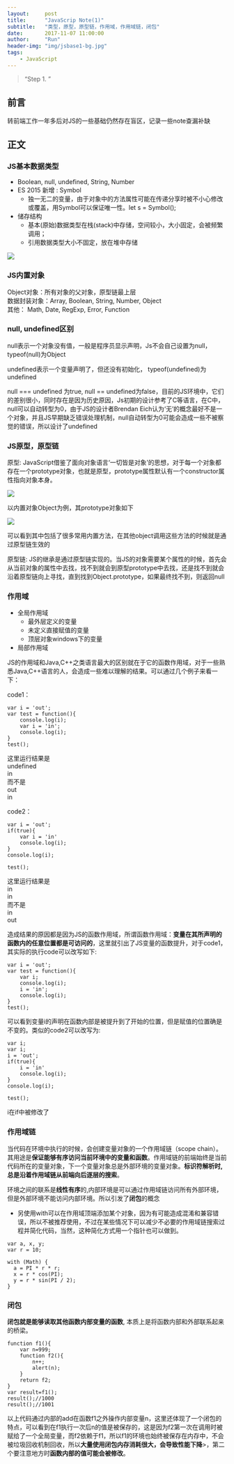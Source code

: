 ```yaml
---
layout:     post
title:      "JavaScrip Note(1)"
subtitle:   "类型，原型，原型链，作用域，作用域链，闭包"
date:       2017-11-07 11:00:00
author:     "Run"
header-img: "img/jsbase1-bg.jpg"
tags:
    - JavaScript
---
```


> “Step 1. ”

## 前言

转前端工作一年多后对JS的一些基础仍然存在盲区，记录一些note查漏补缺

## 正文

### JS基本数据类型

* Boolean, null, undefined, String, Number
* ES 2015 新增 : Symbol
	- 独一无二的变量，由于对象中的方法属性可能在传递分享时被不小心修改或覆盖，用Symbol可以保证唯一性。let s = Symbol();
* 储存结构
	- 基本(原始)数据类型在栈(stack)中存储，空间较小，大小固定，会被频繁调用；
	- 引用数据类型大小不固定，放在堆中存储

<img src="http://lrun1124.github.io/img/jsbase/database.jpg"/>

### JS内置对象

Object对象：所有对象的父对象，原型链最上层<br />
数据封装对象：Array, Boolean, String, Number, Object<br />
其他： Math, Date, RegExp, Error, Function

### null, undefined区别

null表示一个对象没有值，一般是程序员显示声明，Js不会自己设置为null，typeof(null)为Object

undefined表示一个变量声明了，但还没有初始化， typeof(undefined)为undefined

null === undefined 为true, null == undefined为false，目前的JS环境中，它们的差别很小，同时存在是因为历史原因，Js初期的设计参考了C等语言，在C中，null可以自动转型为0，由于JS的设计者Brendan Eich认为‘无’的概念最好不是一个对象，并且JS早期缺乏错误处理机制，null自动转型为0可能会造成一些不被察觉的错误，所以设计了undefined

### JS原型，原型链

原型: JavaScript借鉴了面向对象语言‘一切皆是对象’的思想，对于每一个对象都存在一个prototype对象，也就是原型，prototype属性默认有一个constructor属性指向对象本身。

<img src="http://lrun1124.github.io/img/jsbase/prototype.png"/>

以内置对象Object为例，其prototype对象如下

<img src="http://lrun1124.github.io/img/jsbase/objectPrototype.png"/>

可以看到其中包括了很多常用内置方法，在其他object调用这些方法的时候就是通过原型链生效的

原型链: JS的继承是通过原型链实现的。当JS的对象需要某个属性的时候，首先会从当前对象的属性中去找，找不到就会到原型prototype中去找，还是找不到就会沿着原型链向上寻找，直到找到Object.prototype，如果最终找不到，则返回null

### 作用域
* 全局作用域
	- 最外层定义的变量
	- 未定义直接赋值的变量
	- 顶层对象windows下的变量
* 局部作用域

JS的作用域和Java,C++之类语言最大的区别就在于它的函数作用域，对于一些熟悉Java,C++语言的人，会造成一些难以理解的结果。可以通过几个例子来看一下：

code1：

```JS
var i = 'out';
var test = function(){
	console.log(i);
	var i = 'in';
	console.log(i);
}
test();
```
这里运行结果是<br />
undefined<br />
in<br />
而不是<br />
out<br />in

code2：

```JS
var i = 'out';
if(true){
	var i = 'in'
	console.log(i);
}
console.log(i);

test();
```
这里运行结果是<br />
in<br />
in<br />
而不是<br />
in<br />
out

造成结果的原因都是因为JS的函数作用域，所谓函数作用域：<strong>变量在其所声明的函数内的任意位置都是可访问的</strong>，这里就引出了JS变量的函数提升，对于code1，其实际的执行code可以改写如下:

```JS
var i = 'out';
var test = function(){
	var i;
	console.log(i);
	i = 'in';
	console.log(i);
}
test();
```

可以看到变量i的声明在函数内部是被提升到了开始的位置，但是赋值的位置确是不变的。类似的code2可以改写为:

```JS
var i;
var i; 
i = 'out';
if(true){
	i = 'in'
	console.log(i);
}
console.log(i);

test();
```
i在if中被修改了

### 作用域链

当代码在环境中执行的时候，会创建变量对象的一个作用域链（scope chain）。其用途是<strong>保证能够有序访问当前环境中的变量和函数</strong>。作用域链的前端始终是当前代码所在的变量对象，下一个变量对象总是外部环境的变量对象。<strong>标识符解析时,总是沿着作用域链从前端向后逐层的搜索</strong>。

环境之间的联系是<strong>线性有序</strong>的,内部环境是可以通过作用域链访问所有外部环境，但是外部环境不能访问内部环境。所以引发了<strong>闭包</strong>的概念

- 另使用with可以在作用域顶端添加某个对象，因为有可能造成混淆和兼容错误，所以不被推荐使用，不过在某些情况下可以减少不必要的作用域链搜索过程并简化代码，当然，这种简化方式用一个指针也可以做到。

```JS
var a, x, y;
var r = 10;

with (Math) {
  a = PI * r * r;
  x = r * cos(PI);
  y = r * sin(PI / 2);
}
```

### 闭包

<strong>闭包就是能够读取其他函数内部变量的函数</strong>, 本质上是将函数内部和外部联系起来的桥梁。

```JS
function f1(){
	var n=999;
	function f2(){
		n++;
		alert(n);
	}
	return f2;
}
var result=f1();
result();//1000
result();//1001
```

以上代码通过内部的add在函数f1之外操作内部变量n，这里还体现了一个闭包的特点，可以看到在f1执行一次后n的值是被保存的，这是因为f2第一次在调用时被赋给了一个全局变量，而f2依赖于f1，所以f1的环境也始终被保存在内存中，不会被垃圾回收机制回收，所以<strong>大量使用闭包内存消耗很大，会导致性能下降</strong>>，第二个要注意地方时<strong>函数内部的值可能会被修改</strong>。
